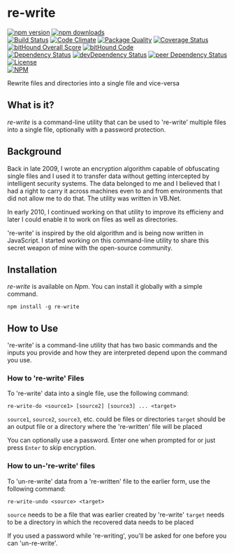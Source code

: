 # re-write

[![npm version](https://badge.fury.io/js/re-write.svg)](https://badge.fury.io/js/re-write)
[![npm downloads](https://img.shields.io/npm/dt/re-write.svg)](https://www.npmjs.com/package/re-write)  
[![Build Status](https://travis-ci.org/myTerminal/re-write.svg?branch=master)](https://travis-ci.org/myTerminal/re-write)
[![Code Climate](https://codeclimate.com/github/myTerminal/re-write.png)](https://codeclimate.com/github/myTerminal/re-write)
[![Package Quality](http://npm.packagequality.com/shield/re-write.svg)](http://packagequality.com/#?package=re-write)
[![Coverage Status](https://img.shields.io/coveralls/myTerminal/re-write.svg)](https://coveralls.io/r/myTerminal/re-write?branch=master)
[![bitHound Overall Score](https://www.bithound.io/github/myTerminal/re-write/badges/score.svg)](https://www.bithound.io/github/myTerminal/re-write)
[![bitHound Code](https://www.bithound.io/github/myTerminal/re-write/badges/code.svg)](https://www.bithound.io/github/myTerminal/re-write)  
[![Dependency Status](https://david-dm.org/myTerminal/re-write.svg)](https://david-dm.org/myTerminal/re-write)
[![devDependency Status](https://david-dm.org/myTerminal/re-write/dev-status.svg)](https://david-dm.org/myTerminal/re-write#info=devDependencies)
[![peer Dependency Status](https://david-dm.org/myTerminal/re-write/peer-status.svg)](https://david-dm.org/myTerminal/re-write#info=peerDependencies)  
[![License](https://img.shields.io/badge/LICENSE-GPL%20v3.0-blue.svg)](https://www.gnu.org/licenses/gpl.html)  
[![NPM](https://nodei.co/npm/re-write.png?downloads=true&downloadRank=true&stars=true)](https://nodei.co/npm/re-write/)

Rewrite files and directories into a single file and vice-versa

## What is it?

*re-write* is a command-line utility that can be used to 're-write' multiple files into a single file, optionally with a password protection.

## Background

Back in late 2009, I wrote an encryption algorithm capable of obfuscating single files and I used it to transfer data without getting intercepted by intelligent security systems. The data belonged to me and I believed that I had a right to carry it across machines even to and from environments that did not allow me to do that. The utility was written in VB.Net.

In early 2010, I continued working on that utility to improve its efficieny and later I could enable it to work on files as well as directories.

're-write' is inspired by the old algorithm and is being now written in JavaScript. I started working on this command-line utility to share this secret weapon of mine with the open-source community.

## Installation

*re-write* is available on *Npm*. You can install it globally with a simple command.

    npm install -g re-write

## How to Use

're-write' is a command-line utility that has two basic commands and the inputs you provide and how they are interpreted depend upon the command you use.

### How to 're-write' Files

To 're-write' data into a single file, use the following command:

    re-write-do <source1> [source2] [source3] ... <target>
    
`source1`, `source2`, `source3`, etc. could be files or directories
`target` should be an output file or a directory where the 're-written' file will be placed

You can optionally use a password. Enter one when prompted for or just press `Enter` to skip encryption.

### How to un-'re-write' files

To 'un-re-write' data from a 're-written' file to the earlier form, use the following command:

    re-write-undo <source> <target>

`source` needs to be a file that was earlier created by 're-write'
`target` needs to be a directory in which the recovered data needs to be placed

If you used a password while 're-writing', you'll be asked for one before you can 'un-re-write'.
